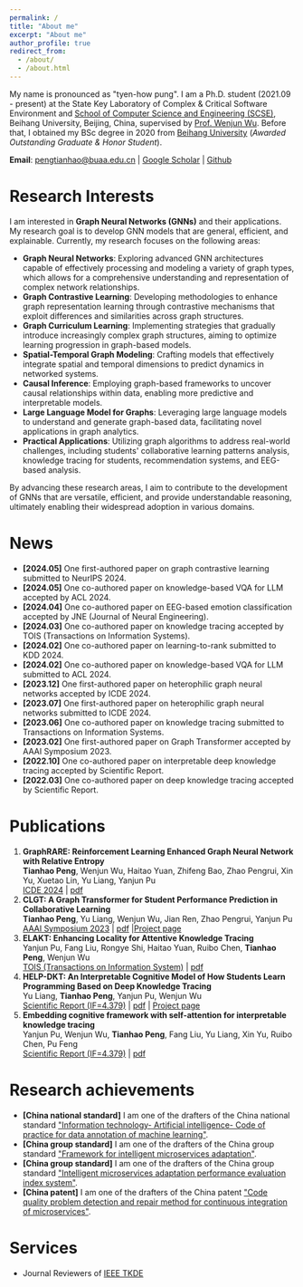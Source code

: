 ```yaml
---
permalink: /
title: "About me"
excerpt: "About me"
author_profile: true
redirect_from: 
  - /about/
  - /about.html
---
```


My name is pronounced as "tyen-how pung". I am a Ph.D. student (2021.09 - present) at the State Key Laboratory of Complex & Critical Software Environment and <a href="https://scse.buaa.edu.cn/">School of Computer Science and Engineering (SCSE)</a>, Beihang University, Beijing, China, supervised by <a href="https://www.researchgate.net/profile/Wenjun-Wu-15">Prof. Wenjun Wu</a>. Before that, I obtained my BSc degree in 2020 from <a href="https://www.buaa.edu.cn/">Beihang University</a> (<i>Awarded Outstanding Graduate & Honor Student</i>).

**Email**: pengtianhao@buaa.edu.cn $\vert$ <a href="https://scholar.google.com/citations?user=jykL70MAAAAJ">Google Scholar</a> $\vert$ <a href="https://github.com/Tianhao-Peng"> Github </a>

Research Interests
======
I am interested in <strong>Graph Neural Networks (GNNs)</strong> and their applications. My research goal is to develop GNN models that are general, efficient, and explainable.
Currently, my research focuses on the following areas:
<ul>
    <!-- <li>
        <strong>Heterophilic GNN</strong>: Exploring GNN architectures that can effectively handle graphs with different types of nodes or edges, enabling the modeling of diverse relationships in complex networks.
    </li>
    <li>
        <strong>Interpretable GNN</strong>: Developing GNN models that provide interpretability and transparency in their decision-making process, allowing users to understand the underlying factors influencing the
        predictions and actions.
    </li>
    <li>
        <strong>Graph Transformer</strong>: Investigating the integration of transformer-based architectures into GNNs, leveraging self-attention mechanisms to capture long-range dependencies and improve the expressive
        power of GNN models.
    </li>
    <li>
        <strong>Dynamic Graph Neural Networks</strong>: Extending GNNs to handle dynamic graphs where the underlying structure changes over time. Adapting GNN architectures to incorporate temporal information and capture
        evolving patterns in dynamic networks.
    </li> -->
    <li>
        <strong>Graph Neural Networks</strong>: Exploring advanced GNN architectures capable of effectively processing and modeling a variety of graph types, which allows for a comprehensive understanding and representation of complex network relationships.
    </li>
    <li>
        <strong>Graph Contrastive Learning</strong>: Developing methodologies to enhance graph representation learning through contrastive mechanisms that exploit differences and similarities across graph structures.
    </li>
    <li>
        <strong>Graph Curriculum Learning</strong>: Implementing strategies that gradually introduce increasingly complex graph structures, aiming to optimize learning progression in graph-based models.
    </li>
    <li>
        <strong>Spatial-Temporal Graph Modeling</strong>: Crafting models that effectively integrate spatial and temporal dimensions to predict dynamics in networked systems.
    </li>
    <li>
        <strong>Causal Inference</strong>: Employing graph-based frameworks to uncover causal relationships within data, enabling more predictive and interpretable models.
    </li>
    <li>
        <strong>Large Language Model for Graphs</strong>: Leveraging large language models to understand and generate graph-based data, facilitating novel applications in graph analytics.
    </li>
    <li>
        <strong>Practical Applications</strong>: Utilizing graph algorithms to address real-world challenges, including students' collaborative learning patterns analysis, knowledge tracing for students, recommendation systems, and EEG-based analysis. 
        <!-- Applying graph-based techniques to derive actionable insights from educational data and enhance learning outcomes. -->
    </li>
</ul>
By advancing these research areas, I aim to contribute to the development of GNNs that are versatile, efficient, and provide understandable reasoning, ultimately enabling their widespread adoption in various domains.

News
======
<!-- <p style="font-size:16px"> -->
<ul>
<!-- <li><strong>[2024.07]</strong> One first-authored paper on graph curriculum learning for knowledge tracing submitted to ICDE 2025.</li>
<li><strong>[2024.07]</strong> One first-authored paper on Graph Transformer for collaborative learning submitted to TOIS (Transactions on Information Systems).</li>
<li><strong>[2024.07]</strong> One first-authored paper on graph contrastive learning for recommendation system submitted to TKDE (Transactions on Data Engineering).</li> -->
<li><strong>[2024.05]</strong> One first-authored paper on graph contrastive learning submitted to NeurIPS 2024.</li>
<li><strong>[2024.05]</strong> One co-authored paper on knowledge-based VQA for LLM accepted by ACL 2024.</li>
<li><strong>[2024.04]</strong> One co-authored paper on EEG-based emotion classification accepted by JNE (Journal of Neural Engineering).</li>
<li><strong>[2024.03]</strong> One co-authored paper on knowledge tracing accepted by TOIS (Transactions on Information Systems).</li>
<li><strong>[2024.02]</strong> One co-authored paper on learning-to-rank submitted to KDD 2024.</li>
<li><strong>[2024.02]</strong> One co-authored paper on knowledge-based VQA for LLM submitted to ACL 2024.</li>
<li><strong>[2023.12]</strong> One first-authored paper on heterophilic graph neural networks accepted by ICDE 2024.</li>
<li><strong>[2023.07]</strong> One first-authored paper on heterophilic graph neural networks submitted to ICDE 2024.</li>
<li><strong>[2023.06]</strong> One co-authored paper on knowledge tracing submitted to Transactions on Information Systems.</li>
<li><strong>[2023.02]</strong> One first-authored paper on Graph Transformer accepted by AAAI Symposium 2023.</li>
<li><strong>[2022.10]</strong> One co-authored paper on interpretable deep knowledge tracing accepted by Scientific Report.</li>
<li><strong>[2022.03]</strong> One co-authored paper on deep knowledge tracing accepted by Scientific Report.</li>
</ul>

Publications
======
1. **GraphRARE: Reinforcement Learning Enhanced Graph Neural Network with Relative Entropy** <br>**Tianhao Peng**, Wenjun Wu, Haitao Yuan, Zhifeng Bao, Zhao Pengrui, Xin Yu, Xuetao Lin, Yu Liang, Yanjun Pu<br><a href="https://icde2024.github.io">ICDE 2024</a> $\vert$ <a href="files/GraphRARE_paper.pdf">pdf</a> 
2. **CLGT: A Graph Transformer for Student Performance Prediction in Collaborative Learning** <br>**Tianhao Peng**, Yu Liang, Wenjun Wu, Jian Ren, Zhao Pengrui, Yanjun Pu <br><a href="https://aaai-23.aaai.org/">AAAI Symposium 2023</a> $\vert$ <a href="files/CLGT_paper.pdf">pdf</a> $\vert$<a href="https://github.com/Tianhao-Peng/CLGT">Project page</a>
3. **ELAKT: Enhancing Locality for Attentive Knowledge Tracing** <br>Yanjun Pu, Fang Liu, Rongye Shi, Haitao Yuan, Ruibo Chen, **Tianhao Peng**, Wenjun Wu <br><a href="https://dl.acm.org/journal/tois/">TOIS (Transactions on Information System)</a> $\vert$ <a href="files/ELAKT_paper.pdf">pdf</a> 
4. **HELP-DKT: An Interpretable Cognitive Model of How Students Learn Programming Based on Deep Knowledge Tracing** <br>Yu Liang, <strong>Tianhao Peng</strong>, Yanjun Pu, Wenjun Wu <br><a href="https://www.nature.com/srep">Scientific Report (IF=4.379)</a> $\vert$ <a href="files/HELP-DKT_paper.pdf">pdf</a> $\vert$ <a href="https://github.com/liangyubuaa/HELP-DKT">Project page</a>
5. **Embedding cognitive framework with self-attention for interpretable knowledge tracing** <br>Yanjun Pu, Wenjun Wu, <strong>Tianhao Peng</strong>, Fang Liu, Yu Liang, Xin Yu, Ruibo Chen, Pu Feng <br><a href="https://www.nature.com/srep">Scientific Report (IF=4.379)</a> $\vert$ <a href="files/EAKT_paper.pdf">pdf</a>

<!-- <ol>
    <li><strong>CLGT: A Graph Transformer for Student Performance Prediction in Collaborative Learning</strong><br><strong>Tianhao Peng</strong>, Yu Liang, Wenjun Wu, Jian Ren, Zhao Pengrui, Yanjun Pu <br><a href="https://aaai-23.aaai.org/">AAAI Symposium 2023</a> $\vert$ <a href="files/CLGT_paper.pdf">pdf</a> $\vert$<a href="https://github.com/Tianhao-Peng/CLGT">Project page</a><br><div style="text-align: center;"><img src="images/CLGT.pdf" width="400" height="400" style="display: block; margin: 0 auto;"></div><br>We present an extended graph transformer framework for collaborative learning (CLGT) for evaluating and predicting the performance of students.</li>
    <li><strong>HELP-DKT: An Interpretable Cognitive Model of How Students Learn Programming Based on Deep Knowledge Tracing</strong><br>Yu Liang, <strong>Tianhao Peng</strong>, Yanjun Pu, Wenjun Wu <br><a href="https://www.nature.com/srep">Scientific Report (IF=4.379)</a> $\vert$ <a href="files/HELP-DKT_paper.pdf">pdf</a> $\vert$ <a href="https://github.com/liangyubuaa/HELP-DKT">Project page</a><br><div style="text-align: center;"><img src="images/HELP-DKT.pdf" width="400" height="400" style="display: block; margin: 0 auto;"></div><br>We present an interpretable cognitive model named HELP-DKT, which can infer how students learn programming based on deep knowledge tracing.</li>
    <li><strong>Embedding cognitive framework with self-attention for interpretable knowledge tracing</strong><br>Yanjun Pu, Wenjun Wu, <strong>Tianhao Peng</strong>, Fang Liu, Yu Liang, Xin Yu, Ruibo Chen, Pu Feng <br><a href="https://www.nature.com/srep">Scientific Report (IF=4.379)</a> $\vert$ <a href="files/EAKT_paper.pdf">pdf</a><br><div style="text-align: center;"><img src="images/EAKT.pdf" width="400" height="400" style="display: block; margin: 0 auto;"></div><br>We present a new learner modeling framework named by EAKT that embeds a structured cognitive model into deep knowledge tracing.</li>
</ol> -->


Research achievements
======
<ul>
<li><strong>[China national standard]</strong> I am one of the drafters of the China national standard <a href="https://std.samr.gov.cn/gb/search/gbDetailed?id=91B707B3BE89F2B6E05397BE0A0AB1F8">"Information technology- Artificial intelligence- Code of practice for data annotation of machine learning"</a>.</li>
<li><strong>[China group standard]</strong> I am one of the drafters of the China group standard <a href="http://www.ttbz.org.cn/StandardManage/Detail/52125/">"Framework for intelligent microservices adaptation"</a>.</li>
<li><strong>[China group standard]</strong> I am one of the drafters of the China group standard <a href="http://www.ttbz.org.cn/StandardManage/Detail/52126/">"Intelligent microservices adaptation performance evaluation index system"</a>.</li>
<li><strong>[China patent]</strong> I am one of the drafters of the China patent <a href="https://www.patent9.com/patent/202210737640.5.html">"Code quality problem detection and repair method for continuous integration of microservices"</a>.</li>
</ul>


Services
======
<ul>
    <li>Journal Reviewers of <a href="https://ieeexplore.ieee.org/xpl/RecentIssue.jsp?punumber=69">IEEE TKDE</a></li>
</ul>

<script type="text/javascript" src="//rf.revolvermaps.com/0/0/6.js?i=55gp0hg8lit&amp;m=7&amp;c=e63100&amp;cr1=ffffff&amp;f=arial&amp;l=0&amp;bv=90&amp;lx=-420&amp;ly=420&amp;hi=20&amp;he=7&amp;hc=a8ddff&amp;rs=80" async="async"></script>